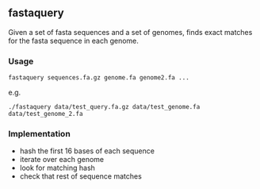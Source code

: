 
## fastaquery

Given a set of fasta sequences and a set of genomes, 
finds exact matches for the fasta sequence in each genome.

### Usage

```
fastaquery sequences.fa.gz genome.fa genome2.fa ...
```

e.g.
```
./fastaquery data/test_query.fa.gz data/test_genome.fa data/test_genome_2.fa
```


### Implementation

* hash the first 16 bases of each sequence
* iterate over each genome
* look for matching hash
* check that rest of sequence matches

